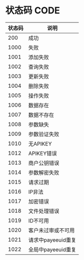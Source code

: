 # **状态码 CODE**

| 状态码 | 说明               |
| ------ | ------------------ |
| 200    | 成功               |
| 1000   | 失败               |
| 1001   | 添加失败           |
| 1002   | 查询失败           |
| 1003   | 更新失败           |
| 1004   | 删除失败           |
| 1005   | 操作失败           |
| 1006   | 数据存在           |
| 1007   | 数据不存在         |
| 1008   | 参数缺失           |
| 1009   | 参数验证失败       |
| 1010   | 无APIKEY           |
| 1012   | APIKEY错误         |
| 1013   | 商户公钥错误       |
| 1014   | 参数解密失败       |
| 1015   | 请求过期           |
| 1016   | IP非法             |
| 1017   | 加密错误           |
| 1018   | 文件处理错误       |
| 1019   | ID不可用           |
| 1020   | 客户未过审或不可用 |
| 1021   | 请求中payeeuid重复 |
| 1022   | 全局中payeeuid重复 |